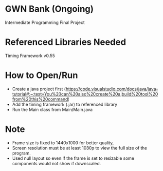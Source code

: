 # GWN Bank (Ongoing)
Intermediate Programming Final Project

# Referenced Libraries Needed
Timing Framework v0.55

# How to Open/Run
- Create a java project first (https://code.visualstudio.com/docs/java/java-tutorial#:~:text=You%20can%20also%20create%20a,build%20tool%20from%20this%20command)
- Add the timing framework (.jar) to referenced library
- Run the Main class from Main/Main.java

# Note
- Frame size is fixed to 1440x1000 for better quality,
- Screen resolution must be at least 1080p to view the full size of the program.
- Used null layout so even if the frame is set to resizable some components would not show if downscaled.
